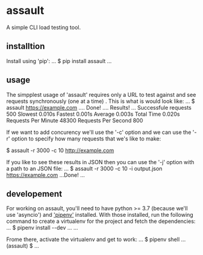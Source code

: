 # assault 

A simple CLI load testing tool.

## installtion 

Install using 'pip':
...
$ pip install assault 
...

## usage
The simpplest usage of 'assault' requires only a URL to test against and see requests synchronously (one at a time)
. This is what is would look like:
...
$ assault https://example.com
.... Done!
.... Results! ... 
Successfule requests	500
Slowest 		0.010s
Fastest			0.001s
Average 		0.003s
Total Time		0.020s	
Requests Per Minute	48300
Requests Per Second     800

If we want to add concurency we'll use the '-c' option and we can use the '-r' option to specify how many requests 
that we's like to make:

$ assault -r 3000 -c 10 http://example.com

If you like to see these results in JSON then you can use the '-j' option with a path to an JSON file:
...
$ assault -r 3000 -c 10 -i output.json https://example.com
...Done!
...

## developement 
For working on assault, you'll need to have python >= 3.7 (because we'll use 'asyncio') and ['pipenv'][1]
installed. With those installed, run the following command to create a virtualenv for the project and fetch
the dependencies:
...
$ pipenv install --dev
...
...

Frome there, activate the virtualenv and get to work:
...
$ pipenv shell
...
(assault) $
...

[1]: https://docs.pipennv.org/en/latest/
